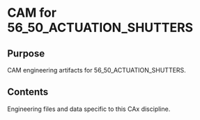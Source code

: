 # CAM for 56_50_ACTUATION_SHUTTERS

## Purpose
CAM engineering artifacts for 56_50_ACTUATION_SHUTTERS.

## Contents
Engineering files and data specific to this CAx discipline.
